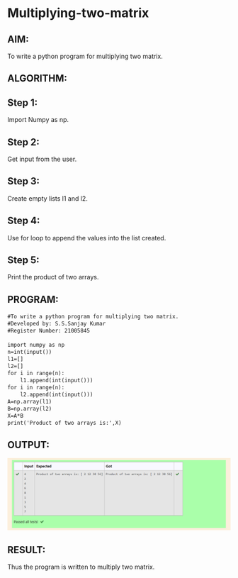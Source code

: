 # Multiplying-two-matrix

## AIM:
To write a python program for multiplying two matrix.
## ALGORITHM:
## Step 1:
Import Numpy as np.

## Step 2:
Get input from the user.

## Step 3:
Create empty lists l1 and l2.

## Step 4:
Use for loop to append the values into the list created.

## Step 5:
Print the product of two arrays.
## PROGRAM: 
```
#To write a python program for multiplying two matrix.
#Developed by: S.S.Sanjay Kumar
#Register Number: 21005845

import numpy as np
n=int(input())
l1=[]
l2=[]
for i in range(n):
    l1.append(int(input()))
for i in range(n):
    l2.append(int(input()))
A=np.array(l1)
B=np.array(l2)
X=A*B
print('Product of two arrays is:',X)

```
## OUTPUT:
![out](./outputq.png)
## RESULT:
Thus the program is written to multiply two matrix.
